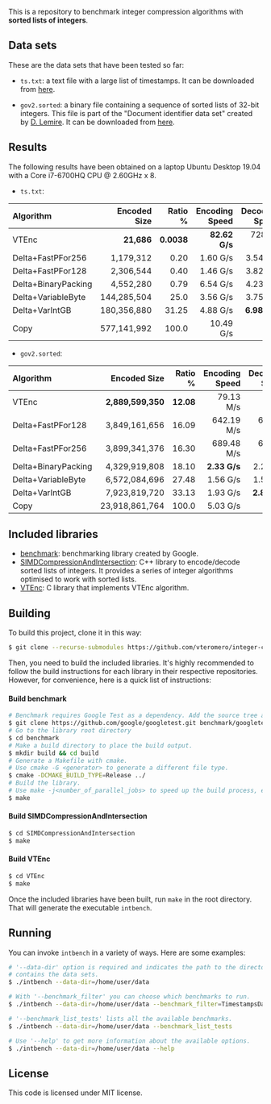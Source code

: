 This is a repository to benchmark integer compression algorithms with **sorted lists of integers**.

## Data sets

These are the data sets that have been tested so far:

* `ts.txt`: a text file with a large list of timestamps. It can be downloaded from [here](https://github.com/zentures/encoding/tree/master/benchmark/data).

* `gov2.sorted`: a binary file containing a sequence of sorted lists of 32-bit integers. This file is part of the "Document identifier data set" created by [D. Lemire](https://lemire.me/en/). It can be downloaded from [here](https://lemire.me/data/integercompression2014.html).

## Results

The following results have been obtained on a laptop Ubuntu Desktop 19.04 with a Core i7-6700HQ CPU @ 2.60GHz x 8.

* `ts.txt`:

| Algorithm          |Encoded Size|Ratio %    |Encoding Speed |Decoding Speed|
|:-------------------|-----------:|----------:|--------------:|-------------:|
| VTEnc              |  **21,686**| **0.0038**|  **82.62 G/s**|    728.46 M/s|
| Delta+FastPFor256  |   1,179,312|       0.20|       1.60 G/s|      3.54 G/s|
| Delta+FastPFor128  |   2,306,544|       0.40|       1.46 G/s|      3.82 G/s|
| Delta+BinaryPacking|   4,552,280|       0.79|       6.54 G/s|      4.23 G/s|
| Delta+VariableByte | 144,285,504|       25.0|       3.56 G/s|      3.75 G/s|
| Delta+VarIntGB     | 180,356,880|      31.25|       4.88 G/s|  **6.98 G/s**|
| Copy               | 577,141,992|      100.0|      10.49 G/s|       -      |

* `gov2.sorted`:

| Algorithm          |Encoded Size     |Ratio %  |Encoding Speed|Decoding Speed|
|:-------------------|----------------:|--------:|-------------:|-------------:|
| VTEnc              |**2,889,599,350**|**12.08**|     79.13 M/s|     73.41 M/s|
| Delta+FastPFor128  |    3,849,161,656|    16.09|    642.19 M/s|    641.80 M/s|
| Delta+FastPFor256  |    3,899,341,376|    16.30|    689.48 M/s|    689.34 M/s|
| Delta+BinaryPacking|    4,329,919,808|    18.10|  **2.33 G/s**|      2.26 G/s|
| Delta+VariableByte |    6,572,084,696|    27.48|      1.56 G/s|      1.59 G/s|
| Delta+VarIntGB     |    7,923,819,720|    33.13|      1.93 G/s|  **2.87 G/s**|
| Copy               |   23,918,861,764|    100.0|      5.03 G/s|       -      |

## Included libraries

* [benchmark](https://github.com/google/benchmark): benchmarking library created by Google.
* [SIMDCompressionAndIntersection](https://github.com/lemire/SIMDCompressionAndIntersection): C++ library to encode/decode sorted lists of integers. It provides a series of integer algorithms optimised to work with sorted lists.
* [VTEnc](https://github.com/vteromero/VTEnc): C library that implements VTEnc algorithm.

## Building

To build this project, clone it in this way:

```bash
$ git clone --recurse-submodules https://github.com/vteromero/integer-compression-benchmarks
```

Then, you need to build the included libraries. It's highly recommended to follow the build instructions for each library in their respective repositories. However, for convenience, here is a quick list of instructions:

#### Build benchmark

```bash
# Benchmark requires Google Test as a dependency. Add the source tree as a subdirectory.
$ git clone https://github.com/google/googletest.git benchmark/googletest
# Go to the library root directory
$ cd benchmark
# Make a build directory to place the build output.
$ mkdir build && cd build
# Generate a Makefile with cmake.
# Use cmake -G <generator> to generate a different file type.
$ cmake -DCMAKE_BUILD_TYPE=Release ../
# Build the library.
# Use make -j<number_of_parallel_jobs> to speed up the build process, e.g. make -j8 .
$ make
```

#### Build SIMDCompressionAndIntersection

```bash
$ cd SIMDCompressionAndIntersection
$ make
```

#### Build VTEnc

```bash
$ cd VTEnc
$ make
```

Once the included libraries have been built, run `make` in the root directory. That will generate the executable `intbench`.

## Running

You can invoke `intbench` in a variety of ways. Here are some examples:

```bash
# '--data-dir' option is required and indicates the path to the directory that
# contains the data sets.
$ ./intbench --data-dir=/home/user/data

# With '--benchmark_filter' you can choose which benchmarks to run.
$ ./intbench --data-dir=/home/user/data --benchmark_filter=TimestampsDataSet

# '--benchmark_list_tests' lists all the available benchmarks.
$ ./intbench --data-dir=/home/user/data --benchmark_list_tests

# Use '--help' to get more information about the available options.
$ ./intbench --data-dir=/home/user/data --help
```

## License

This code is licensed under MIT license.
